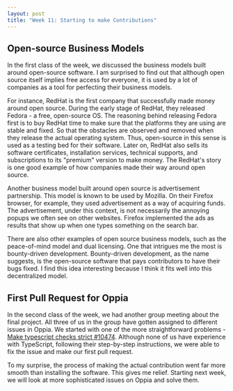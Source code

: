```yaml
---
layout: post
title: "Week 11: Starting to make Contributions"
---
```


## Open-source Business Models
In the first class of the week, we discussed the business models built around open-source software. I am surprised to find out that although open source itself implies free access for everyone, it is used by a lot of companies as a tool for perfecting their business models. 

For instance, RedHat is the first company that successfully made money around open source. During the early stage of RedHat, they released Fedora - a free, open-source OS. The reasoning behind releasing Fedora first is to buy RedHat time to make sure that the platforms they are using are stable and fixed. So that the obstacles are observed and removed when they release the actual operating system. Thus, open-source in this sense is used as a testing bed for their software. Later on, RedHat also sells its software certificates, installation services, technical supports, and subscriptions to its "premium" version to make money. The RedHat's story is one good example of how companies made their way around open source. 

Another business model built around open source is advertisement partnership. This model is known to be used by Mozilla. On their Firefox browser, for example, they used advertisement as a way of acquiring funds. The advertisement, under this context, is not necessarily the annoying popups we often see on other websites. Firefox implemented the ads as results that show up when one types something on the search bar.

There are also other examples of open source business models, such as the peace-of-mind model and dual licensing. One that intrigues me the most is bounty-driven development. Bounty-driven development, as the name suggests, is the open-source software that pays contributors to have their bugs fixed. I find this idea interesting because I think it fits well into this decentralized model.

## First Pull Request for Oppia
In the second class of the week, we had another group meeting about the final project. All three of us in the group have gotten assigned to different issues in Oppia. We started with one of the more straightforward problems - [Make typescript checks strict #10474](https://github.com/oppia/oppia/issues/10474). Although none of us have experience with TypeScript, following their step-by-step instructions, we were able to fix the issue and make our first pull request.

To my surprise, the process of making the actual contribution went far more smooth than installing the software. This gives me relief. Starting next week, we will look at more sophisticated issues on Oppia and solve them.
